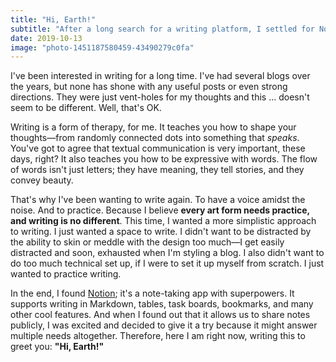 ```yaml
---
title: "Hi, Earth!"
subtitle: "After a long search for a writing platform, I settled for Notion."
date: 2019-10-13
image: "photo-1451187580459-43490279c0fa"
---
```


I've been interested in writing for a long time. I've had several blogs over the years, but none has shone with any useful posts or even strong directions. They were just vent-holes for my thoughts and this ... doesn't seem to be different. Well, that's OK.

Writing is a form of therapy, for me. It teaches you how to shape your thoughts—from randomly connected dots into something that *speaks*. You've got to agree that textual communication is very important, these days, right? It also teaches you how to be expressive with words. The flow of words isn't just letters; they have meaning, they tell stories, and they convey beauty.

That's why I've been wanting to write again. To have a voice amidst the noise. And to practice. Because I believe **every art form needs practice, and writing is no different**. This time, I wanted a more simplistic approach to writing. I just wanted a space to write. I didn't want to be distracted by the ability to skin or meddle with the design too much—I get easily distracted and soon, exhausted when I'm styling a blog. I also didn't want to do too much technical set up, if I were to set it up myself from scratch. I just wanted to practice writing.

In the end, I found [Notion](https://www.notion.so/?r=a151c76084b5441da81f7cd01096149a); it's a note-taking app with superpowers. It supports writing in Markdown, tables, task boards, bookmarks, and many other cool features. And when I found out that it allows us to share notes publicly, I was excited and decided to give it a try because it might answer multiple needs altogether. Therefore, here I am right now, writing this to greet you: **"Hi, Earth!"**
